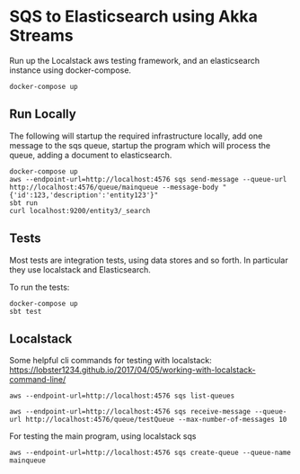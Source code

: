 # SQS to Elasticsearch using Akka Streams

Run up the Localstack aws testing framework, and an elasticsearch instance using docker-compose.
```
docker-compose up
```

## Run Locally
The following will startup the required infrastructure locally, add one message to the sqs queue, startup the program which will process the queue, adding a document to elasticsearch.
```
docker-compose up
aws --endpoint-url=http://localhost:4576 sqs send-message --queue-url http://localhost:4576/queue/mainqueue --message-body "{'id':123,'description':'entity123'}"
sbt run
curl localhost:9200/entity3/_search

```

## Tests
Most tests are integration tests, using data stores and so forth. In particular they use localstack and Elasticsearch.

To run the tests:
```
docker-compose up
sbt test
```


## Localstack

Some helpful cli commands for testing with localstack:
https://lobster1234.github.io/2017/04/05/working-with-localstack-command-line/

```
aws --endpoint-url=http://localhost:4576 sqs list-queues

aws --endpoint-url=http://localhost:4576 sqs receive-message --queue-url http://localhost:4576/queue/testQueue --max-number-of-messages 10
```

For testing the main program, using localstack sqs
```
aws --endpoint-url=http://localhost:4576 sqs create-queue --queue-name mainqueue

```

